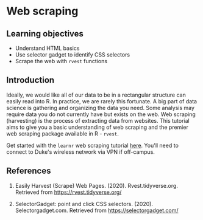 # Web scraping

## Learning objectives

- Understand HTML basics
- Use selector gadget to identify CSS selectors
- Scrape the web with `rvest` functions


## Introduction

Ideally, we would like all of our data to be in a rectangular structure
can easily read into R. In practice, we are rarely this fortunate.
A big part of data science is gathering and organizing the data you need. Some
analysis may require data you do not currently have but exists on the web.
Web scraping (harvesting) is the process of extracting data from websites. This
tutorial aims to give you a basic understanding of web scraping and the
premier web scraping package available in R - `rvest`.

Get started with the `learnr` web scraping tutorial
[here](http://num1.stat.duke.edu:3939/web_scraping/). You'll need to connect
to Duke's wireless network via VPN if off-campus.

## References

1. Easily Harvest (Scrape) Web Pages. (2020). Rvest.tidyverse.org.
   Retrieved from https://rvest.tidyverse.org/

2. SelectorGadget: point and click CSS selectors. (2020). Selectorgadget.com.
   Retrieved from https://selectorgadget.com/
